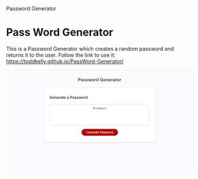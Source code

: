 Password Generator


# Pass Word Generator

This is a Password Generator which creates a random password and returns it to the user.
Follow the link to use it:
https://toddkelly.github.io/PassWord-Generator/

<img src= "./Passcodegenerator.png">
